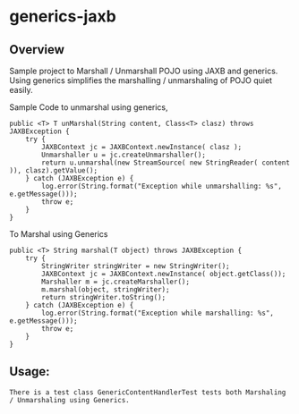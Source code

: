 generics-jaxb
=============

Overview
--------

Sample project to Marshall / Unmarshall POJO using JAXB and generics. Using generics simplifies the marshalling / 
unmarshaling of POJO quiet easily. 

Sample Code to unmarshal using generics,

	public <T> T unMarshal(String content, Class<T> clasz) throws JAXBException {
		try {
			JAXBContext jc = JAXBContext.newInstance( clasz );
			Unmarshaller u = jc.createUnmarshaller();
			return u.unmarshal(new StreamSource( new StringReader( content )), clasz).getValue();
		} catch (JAXBException e) {
			log.error(String.format("Exception while unmarshalling: %s", e.getMessage()));
            throw e;
		}		
	}

To Marshal using Generics

	public <T> String marshal(T object) throws JAXBException {
		try {
			StringWriter stringWriter = new StringWriter();
			JAXBContext jc = JAXBContext.newInstance( object.getClass());
			Marshaller m = jc.createMarshaller();
			m.marshal(object, stringWriter);
			return stringWriter.toString();
		} catch (JAXBException e) {
			log.error(String.format("Exception while marshalling: %s", e.getMessage()));
            throw e;
		}
	}



Usage:
------

    There is a test class GenericContentHandlerTest tests both Marshaling / Unmarshaling using Generics.

    
  
